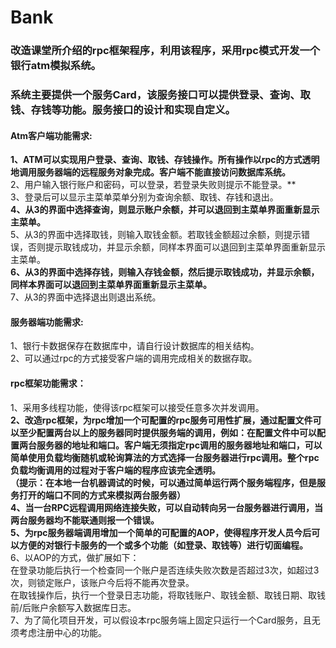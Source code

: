 # Bank

### 改造课堂所介绍的rpc框架程序，利用该程序，采用rpc模式开发一个银行atm模拟系统。<br>
### 系统主要提供一个服务Card，该服务接口可以提供登录、查询、取钱、存钱等功能。服务接口的设计和实现自定义。<br>

#### Atm客户端功能需求:<br>
**1、ATM可以实现用户登录、查询、取钱、存钱操作。所有操作以rpc的方式透明地调用服务器端的远程服务对象完成。客户端不能直接访问数据库系统。**<br>
2、用户输入银行账户和密码，可以登录，若登录失败则提示不能登录。**<br>
3、登录后可以显示主菜单菜单分别为查询余额、取钱、存钱和退出。<br>
**4、从3的界面中选择查询，则显示账户余额，并可以退回到主菜单界面重新显示主菜单。**<br>
5、从3的界面中选择取钱，则输入取钱金额。若取钱金额超过余额，则提示错误，否则提示取钱成功，并显示余额，同样本界面可以退回到主菜单界面重新显示主菜单。<br>
**6、从3的界面中选择存钱，则输入存钱金额，然后提示取钱成功，并显示余额，同样本界面可以退回到主菜单界面重新显示主菜单。**<br>
7、从3的界面中选择退出则退出系统。<br>

#### 服务器端功能需求:<br>
1、银行卡数据保存在数据库中，请自行设计数据库的相关结构。<br>
2、可以通过rpc的方式接受客户端的调用完成相关的数据存取。<br>

#### rpc框架功能需求：
1、采用多线程功能，使得该rpc框架可以接受任意多次并发调用。<br>
**2、改造rpc框架，为rpc增加一个可配置的rpc服务可用性扩展，通过配置文件可以至少配置两台以上的服务器同时提供服务端的调用，例如：在配置文件中可以配置两台服务器的地址和端口。客户端无须指定rpc调用的服务器地址和端口，可以简单使用负载均衡随机或轮询算法的方式选择一台服务器进行rpc调用。整个rpc负载均衡调用的过程对于客户端的程序应该完全透明。<br>
（提示：在本地一台机器调试的时候，可以通过简单运行两个服务端程序，但是服务打开的端口不同的方式来模拟两台服务器）**<br>
**4、当一台RPC远程调用网络连接失败，可以自动转向另一台服务器进行调用，当两台服务器均不能联通则报一个错误。**<br>
**5、为rpc服务器端调用增加一个简单的可配置的AOP，使得程序开发人员今后可以方便的对银行卡服务的一个或多个功能（如登录、取钱等）进行切面编程。**<br>
6、以AOP的方式，做扩展如下：<br>
在登录功能后执行一个检查同一个账户是否连续失败次数是否超过3次，如超过3次，则锁定账户，该账户今后将不能再次登录。<br>
在取钱操作后，执行一个登录日志功能，将取钱账户、取钱金额、取钱日期、取钱前/后账户余额写入数据库日志。<br>
7、为了简化项目开发，可以假设本rpc服务端上固定只运行一个Card服务，且无须考虑注册中心的功能。<br>

